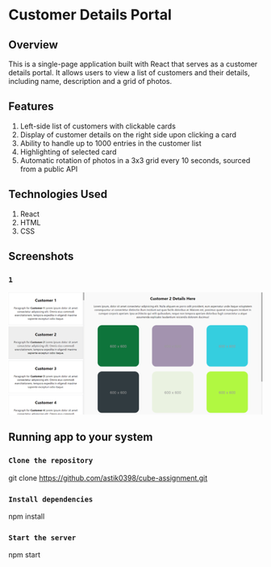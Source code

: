 # Customer Details Portal

## Overview

This is a single-page application built with React that serves as a customer details portal. It allows users to view a list of customers and their details, including name, description and a grid of photos.

## Features

1. Left-side list of customers with clickable cards
2. Display of customer details on the right side upon clicking a card
3. Ability to handle up to 1000 entries in the customer list
4. Highlighting of selected card
5. Automatic rotation of photos in a 3x3 grid every 10 seconds, sourced from a public API

## Technologies Used

1. React
2. HTML
3. CSS

## Screenshots

### `1`

![alt text](<scrnli_4_4_2024_3-43-55 AM.png>)

## Running app to your system

### `Clone the repository`

git clone https://github.com/astik0398/cube-assignment.git

### `Install dependencies`

npm install

### `Start the server`

npm start